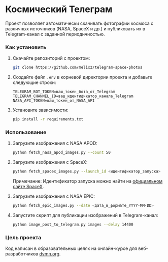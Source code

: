# Космический Телеграм

Проект позволяет автоматически скачивать фотографии космоса с различных источников (NASA, SpaceX и др.) и публиковать их в Telegram-канал с заданной периодичностью. 

### Как установить

1. Скачайте репозиторий с проектом:
    ```sh
    git clone https://github.com/melixz/telegram-space-photos
    ```

2. Создайте файл `.env` в корневой директории проекта и добавьте следующие строки:
    ```env
    TELEGRAM_BOT_TOKEN=ваш_токен_бота_от_Telegram
    TELEGRAM_CHANNEL_ID=ваш_идентификатор_канала_Telegram
    NASA_API_TOKEN=ваш_токен_от_NASA_API
    ```

3. Установите зависимости:
    ```sh
    pip install -r requirements.txt
    ```

### Использование

1. Загрузите изображения с NASA APOD:
    ```sh
    python fetch_nasa_apod_images.py --count 50
    ```
    
2. Загрузите изображения с SpaceX:
    ```sh
    python fetch_spacex_images.py --launch_id <идентификатор_запуска>
    ```
   Примечание: Идентификатор запуска можно найти на [официальном сайте SpaceX](https://www.spacex.com/launches/).


3. Загрузите изображения с NASA EPIC:
    ```sh
    python fetch_epic_images.py --date <дата_в_формате_YYYY-MM-DD>
    ```
    
2. Запустите скрипт для публикации изображений в Telegram-канал:
    ```sh
    python image_post_to_telegram.py images --delay 14400
    ```

### Цель проекта

Код написан в образовательных целях на онлайн-курсе для веб-разработчиков [dvmn.org](https://dvmn.org/).
